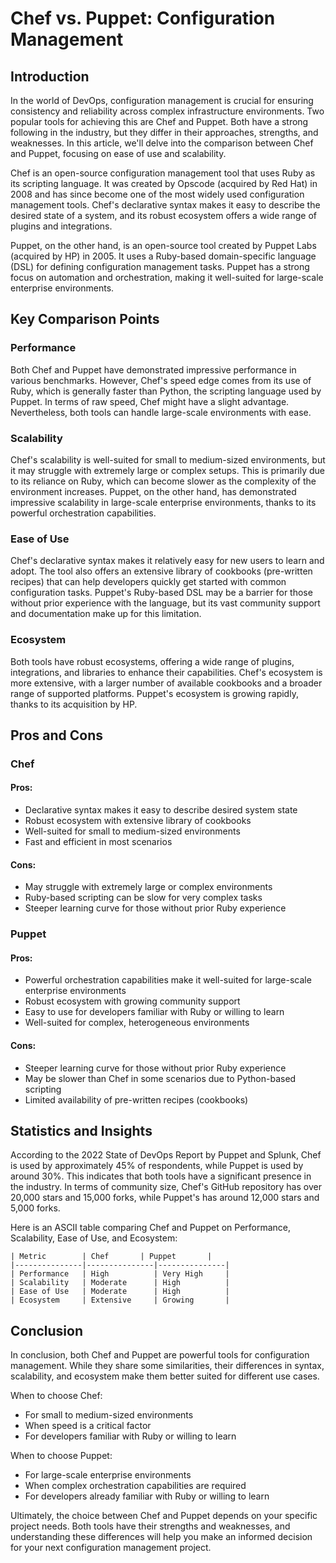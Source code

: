 # Chef vs. Puppet: Configuration Management
## Introduction

In the world of DevOps, configuration management is crucial for ensuring consistency and reliability across complex infrastructure environments. Two popular tools for achieving this are Chef and Puppet. Both have a strong following in the industry, but they differ in their approaches, strengths, and weaknesses. In this article, we'll delve into the comparison between Chef and Puppet, focusing on ease of use and scalability.

Chef is an open-source configuration management tool that uses Ruby as its scripting language. It was created by Opscode (acquired by Red Hat) in 2008 and has since become one of the most widely used configuration management tools. Chef's declarative syntax makes it easy to describe the desired state of a system, and its robust ecosystem offers a wide range of plugins and integrations.

Puppet, on the other hand, is an open-source tool created by Puppet Labs (acquired by HP) in 2005. It uses a Ruby-based domain-specific language (DSL) for defining configuration management tasks. Puppet has a strong focus on automation and orchestration, making it well-suited for large-scale enterprise environments.

## Key Comparison Points

### Performance
Both Chef and Puppet have demonstrated impressive performance in various benchmarks. However, Chef's speed edge comes from its use of Ruby, which is generally faster than Python, the scripting language used by Puppet. In terms of raw speed, Chef might have a slight advantage. Nevertheless, both tools can handle large-scale environments with ease.

### Scalability
Chef's scalability is well-suited for small to medium-sized environments, but it may struggle with extremely large or complex setups. This is primarily due to its reliance on Ruby, which can become slower as the complexity of the environment increases. Puppet, on the other hand, has demonstrated impressive scalability in large-scale enterprise environments, thanks to its powerful orchestration capabilities.

### Ease of Use
Chef's declarative syntax makes it relatively easy for new users to learn and adopt. The tool also offers an extensive library of cookbooks (pre-written recipes) that can help developers quickly get started with common configuration tasks. Puppet's Ruby-based DSL may be a barrier for those without prior experience with the language, but its vast community support and documentation make up for this limitation.

### Ecosystem
Both tools have robust ecosystems, offering a wide range of plugins, integrations, and libraries to enhance their capabilities. Chef's ecosystem is more extensive, with a larger number of available cookbooks and a broader range of supported platforms. Puppet's ecosystem is growing rapidly, thanks to its acquisition by HP.

## Pros and Cons

### Chef
#### Pros:

* Declarative syntax makes it easy to describe desired system state
* Robust ecosystem with extensive library of cookbooks
* Well-suited for small to medium-sized environments
* Fast and efficient in most scenarios

#### Cons:

* May struggle with extremely large or complex environments
* Ruby-based scripting can be slow for very complex tasks
* Steeper learning curve for those without prior Ruby experience

### Puppet

#### Pros:

* Powerful orchestration capabilities make it well-suited for large-scale enterprise environments
* Robust ecosystem with growing community support
* Easy to use for developers familiar with Ruby or willing to learn
* Well-suited for complex, heterogeneous environments

#### Cons:

* Steeper learning curve for those without prior Ruby experience
* May be slower than Chef in some scenarios due to Python-based scripting
* Limited availability of pre-written recipes (cookbooks)

## Statistics and Insights

According to the 2022 State of DevOps Report by Puppet and Splunk, Chef is used by approximately 45% of respondents, while Puppet is used by around 30%. This indicates that both tools have a significant presence in the industry. In terms of community size, Chef's GitHub repository has over 20,000 stars and 15,000 forks, while Puppet's has around 12,000 stars and 5,000 forks.

Here is an ASCII table comparing Chef and Puppet on Performance, Scalability, Ease of Use, and Ecosystem:

```
| Metric        | Chef       | Puppet       |
|---------------|---------------|---------------|
| Performance   | High          | Very High     |
| Scalability   | Moderate      | High          |
| Ease of Use   | Moderate      | High          |
| Ecosystem     | Extensive     | Growing       |
```

## Conclusion

In conclusion, both Chef and Puppet are powerful tools for configuration management. While they share some similarities, their differences in syntax, scalability, and ecosystem make them better suited for different use cases.

When to choose Chef:

* For small to medium-sized environments
* When speed is a critical factor
* For developers familiar with Ruby or willing to learn

When to choose Puppet:

* For large-scale enterprise environments
* When complex orchestration capabilities are required
* For developers already familiar with Ruby or willing to learn

Ultimately, the choice between Chef and Puppet depends on your specific project needs. Both tools have their strengths and weaknesses, and understanding these differences will help you make an informed decision for your next configuration management project.